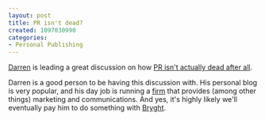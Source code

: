 ```yaml
--- 
layout: post
title: PR isn't dead?
created: 1097030990
categories: 
- Personal Publishing
---
```


<p><a href="http://www.darrenbarefoot.com" title="The Blogfather of Vancouver">Darren</a> is leading a great discussion on how <a href="http://www.darrenbarefoot.com/archives/001202.html">PR isn't actually dead after all</a>.</p>

<p>Darren is a good person to be having this discussion with. His personal blog is very popular, and his day job is running a <a title="Capulet Communications - Vancouver" href="http://www.capulet.com">firm</a> that provides (among other things) marketing and communications. And yes, it's highly likely we'll eventually pay him to do something with <a href="http://www.bryght.com">Bryght</a>.</p>
